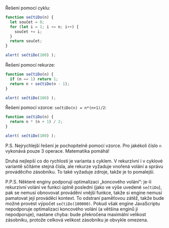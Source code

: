 Řešení pomocí cyklu:

```js run
function sečtiDo(n) {
  let součet = 0;
  for (let i = 1; i <= n; i++) {
    součet += i;
  }
  return součet;
}

alert( sečtiDo(100) );
```

Řešení pomocí rekurze:

```js run
function sečtiDo(n) {
  if (n == 1) return 1;
  return n + sečtiDo(n - 1);
}

alert( sečtiDo(100) );
```

Řešení pomocí vzorce: `sečtiDo(n) = n*(n+1)/2`:

```js run
function sečtiDo(n) {
  return n * (n + 1) / 2;
}

alert( sečtiDo(100) );
```

P.S. Nejrychlejší řešení je pochopitelně pomocí vzorce. Pro jakékoli číslo `n` vykonává pouze 3 operace. Matematika pomáhá!

Druhá nejlepší co do rychlosti je varianta s cyklem. V rekurzívní i v cyklové variantě sčítáme stejná čísla, ale rekurze vyžaduje vnořená volání a správu prováděcího zásobníku. To také vyžaduje zdroje, takže je to pomalejší.

P.P.S. Některé enginy podporují optimalizaci „koncového volání“: je-li rekurzívní volání ve funkci úplně poslední (jako ve výše uvedené `sečtiDo`), pak se nemusí obnovovat provádění vnější funkce, takže si engine nemusí pamatovat její prováděcí kontext. To odstraní paměťovou zátěž, takže bude možné provést výpočet `sečtiDo(100000)`. Pokud však engine JavaScriptu nepodporuje optimalizaci koncového volání (a většina enginů ji nepodporuje), nastane chyba: bude překročena maximální velikost zásobníku, protože celková velikost zásobníku je obvykle omezena.
